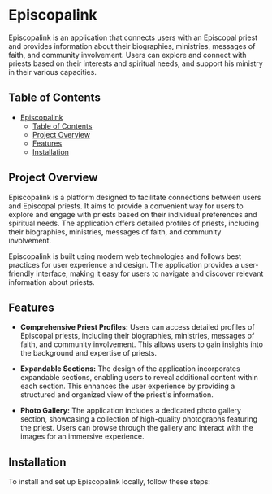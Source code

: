 # Episcopalink

Episcopalink is an application that connects users with an Episcopal priest and provides information about their biographies, ministries, messages of faith, and community involvement. Users can explore and connect with priests based on their interests and spiritual needs, and support his ministry in their various capacities.

## Table of Contents

- [Episcopalink](#episcopalink)
  - [Table of Contents](#table-of-contents)
  - [Project Overview](#project-overview)
  - [Features](#features)
  - [Installation](#installation)

## Project Overview

Episcopalink is a platform designed to facilitate connections between users and Episcopal priests. It aims to provide a convenient way for users to explore and engage with priests based on their individual preferences and spiritual needs. The application offers detailed profiles of priests, including their biographies, ministries, messages of faith, and community involvement.

Episcopalink is built using modern web technologies and follows best practices for user experience and design. The application provides a user-friendly interface, making it easy for users to navigate and discover relevant information about priests.

## Features

- **Comprehensive Priest Profiles:** Users can access detailed profiles of Episcopal priests, including their biographies, ministries, messages of faith, and community involvement. This allows users to gain insights into the background and expertise of priests.

- **Expandable Sections:** The design of the application incorporates expandable sections, enabling users to reveal additional content within each section. This enhances the user experience by providing a structured and organized view of the priest's information.

- **Photo Gallery:** The application includes a dedicated photo gallery section, showcasing a collection of high-quality photographs featuring the priest. Users can browse through the gallery and interact with the images for an immersive experience.

## Installation

To install and set up Episcopalink locally, follow these steps:
